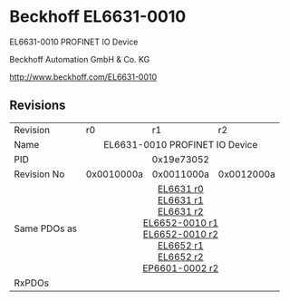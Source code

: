 # Beckhoff EL6631-0010

EL6631-0010 PROFINET IO Device

Beckhoff Automation GmbH & Co. KG

http://www.beckhoff.com/EL6631-0010

## Revisions
<table>
<tr>
<td>Revision</td>
<td>r0</td>
<td>r1</td>
<td>r2</td>
</tr>
<tr>
<td>Name</td>
<td colspan=3 align="center">EL6631-0010 PROFINET IO Device</td>
</tr>
<tr>
<td>PID</td>
<td colspan=3 align="center">0x19e73052</td>
</tr>
<tr>
<td>Revision No</td>
<td>0x0010000a</td>
<td>0x0011000a</td>
<td>0x0012000a</td>
</tr>
<tr>
<td>Same PDOs as</td>
<td colspan=3 align="center"><a href="EL6631.md">EL6631 r0</a><br/><a href="EL6631.md">EL6631 r1</a><br/><a href="EL6631.md">EL6631 r2</a><br/><a href="EL6652-0010.md">EL6652-0010 r1</a><br/><a href="EL6652-0010.md">EL6652-0010 r2</a><br/><a href="EL6652.md">EL6652 r1</a><br/><a href="EL6652.md">EL6652 r2</a><br/><a href="EP6601-0002.md">EP6601-0002 r2</a></td>
</tr>
<tr>
<td>RxPDOs</td>
<td colspan=3 align="left"></td>
</tr>
</table>
